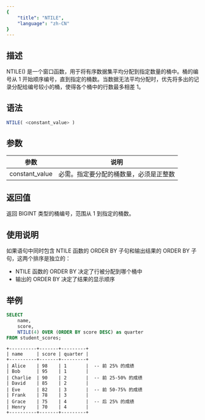 ```yaml
---
{
    "title": "NTILE",
    "language": "zh-CN"
}
---
```


## 描述

NTILE() 是一个窗口函数，用于将有序数据集平均分配到指定数量的桶中。桶的编号从 1 开始顺序编号，直到指定的桶数。当数据无法平均分配时，优先将多出的记录分配给编号较小的桶，使得各个桶中的行数最多相差 1。

## 语法

```sql
NTILE( <constant_value> )
```

## 参数
| 参数           | 说明                                                                                 |
| -------------- | ------------------------------------------------------------------------------------ |
| constant_value | 必需。指定要分配的桶数量，必须是正整数                                               |

## 返回值

返回 BIGINT 类型的桶编号，范围从 1 到指定的桶数。

## 使用说明

如果语句中同时包含 NTILE 函数的 ORDER BY 子句和输出结果的 ORDER BY 子句，这两个排序是独立的：
- NTILE 函数的 ORDER BY 决定了行被分配到哪个桶中
- 输出的 ORDER BY 决定了结果的显示顺序

## 举例

```sql
SELECT 
    name,
    score,
    NTILE(4) OVER (ORDER BY score DESC) as quarter
FROM student_scores;
```

```text
+----------+-------+---------+
| name     | score | quarter |
+----------+-------+---------+
| Alice    | 98    | 1       |  -- 前 25% 的成绩
| Bob      | 95    | 1       |
| Charlie  | 90    | 2       |  -- 前 25-50% 的成绩
| David    | 85    | 2       |
| Eve      | 82    | 3       |  -- 前 50-75% 的成绩
| Frank    | 78    | 3       |
| Grace    | 75    | 4       |  -- 后 25% 的成绩
| Henry    | 70    | 4       |
+----------+-------+---------+
```

